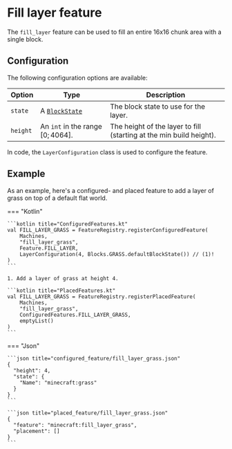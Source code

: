 # Fill layer feature

The `fill_layer` feature can be used to fill an entire 16x16 chunk area with a single block.

## Configuration

The following configuration options are available:


| Option   | Type                                   | Description                                                         |
|----------|----------------------------------------|---------------------------------------------------------------------|
| `state`  | A [`BlockState`](../../block-state.md) | The block state to use for the layer.                               |
| `height` | An `int` in the range $[0;4064 ]$.     | The height of the layer to fill (starting at the min build height). |

In code, the `LayerConfiguration` class is used to configure the feature.

## Example

As an example, here's a configured- and placed feature to add a layer of grass on top of a default flat world.

=== "Kotlin"

    ```kotlin title="ConfiguredFeatures.kt"
    val FILL_LAYER_GRASS = FeatureRegistry.registerConfiguredFeature(
        Machines,
        "fill_layer_grass",
        Feature.FILL_LAYER,
        LayerConfiguration(4, Blocks.GRASS.defaultBlockState()) // (1)!
    )
    ```

    1. Add a layer of grass at height 4.

    ```kotlin title="PlacedFeatures.kt"
    val FILL_LAYER_GRASS = FeatureRegistry.registerPlacedFeature(
        Machines,
        "fill_layer_grass",
        ConfiguredFeatures.FILL_LAYER_GRASS,
        emptyList()
    )
    ```

=== "Json"

    ```json title="configured_feature/fill_layer_grass.json"
    {
      "height": 4,
      "state": {
        "Name": "minecraft:grass"
      }
    }
    ```
    
    ```json title="placed_feature/fill_layer_grass.json"
    {
      "feature": "minecraft:fill_layer_grass",
      "placement": []
    }
    ```